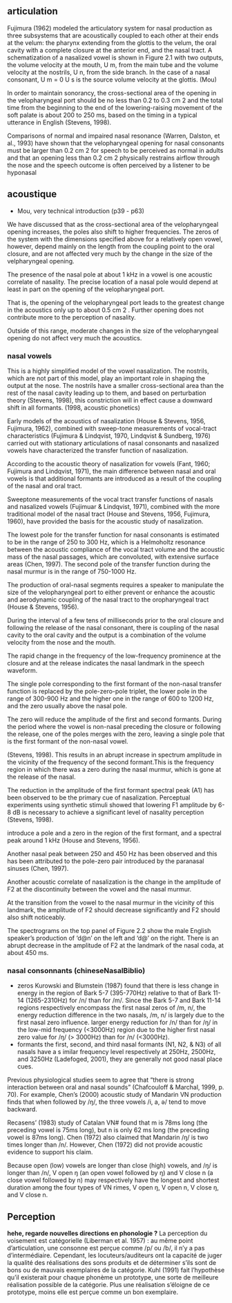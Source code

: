 ## articulation

Fujimura (1962) modeled the articulatory system for nasal production as three subsystems that are acoustically coupled to each other at their ends at the velum: the pharynx extending from the glottis to the velum, the oral cavity with a complete closure at the anterior end, and the nasal tract.
A schematization of a nasalized vowel is shown in Figure 2.1 with two outputs, the volume velocity at the mouth, U m, from the main tube and the volume velocity at the nostrils, U n, from the side branch. In the case of a nasal consonant, U m = 0
U s is the source volume velocity at the glottis.
(Mou)

In order to maintain sonorancy, the cross-sectional area of the opening in the velopharyngeal port should be no less than 0.2 to 0.3 cm 2 and the total time from the beginning to the end of the lowering-raising movement of the soft palate is about 200 to 250 ms, based on the timing in a typical utterance in English (Stevens, 1998).

Comparisons of normal and impaired nasal resonance (Warren, Dalston, et al., 1993) have shown that the velopharyngeal opening for nasal consonants must be larger than 0.2 cm 2 for speech to be perceived as normal in adults and that an opening less than 0.2 cm 2 physically restrains airflow through the nose and the speech outcome is often perceived by a listener to be hyponasal

## acoustique

- Mou, very technical introduction (p39 - p63)

We have discussed that as the cross-sectional area of the velopharyngeal opening increases, the poles also shift to higher frequencies. The zeros of the system with the dimensions specified above for a relatively open vowel, however, depend mainly on the length from the coupling point to the oral closure, and are not affected very much by the change in the size of the velpharyngeal opening.

The presence of the nasal pole at about 1 kHz in a vowel is one acoustic correlate of nasality. The precise location of a nasal pole would depend at least in part on the opening of the velopharyngeal port.

That is, the opening of the velopharyngeal port leads to the greatest change in the acoustics only up to about 0.5 cm 2 . Further opening does not contribute more to the perception of nasality.

Outside of this range, moderate changes in the size of the velopharyngeal opening do not affect very much the acoustics.

### nasal vowels

This is a highly simplified model of the vowel nasalization. The nostrils, which are not part of this model, play an important role in shaping the output at the nose. The nostrils have a smaller cross-sectional area than the rest of the nasal cavity leading up to them, and based on perturbation theory (Stevens, 1998), this constriction will in effect cause a downward shift in all formants.
(1998, acoustic phonetics)

Early models of the acoustics of nasalization (House & Stevens, 1956, Fujimura, 1962), combined with sweep-tone measurements of vocal-tract characteristics (Fujimura & Lindqvist, 1970, Lindqvist & Sundberg, 1976) carried out with stationary articulations of nasal consonants and nasalized vowels have characterized the transfer function of nasalization.

According to the acoustic theory of nasalization for vowels (Fant, 1960; Fujimura and Lindqvist, 1971), the main difference between nasal and oral vowels is that additional formants are introduced as a result of the coupling of the nasal and oral tract.

Sweeptone measurements of the vocal tract transfer functions of nasals and nasalized vowels (Fujimuar & Lindqvist, 1971), combined with the more traditional model of the nasal tract (House and Stevens, 1956, Fujimura, 1960), have provided the basis for the acoustic study of nasalization.

The lowest pole for the transfer function for nasal consonants is estimated to be in the range of 250 to 300 Hz, which is a Helmoholtz resonance between the acoustic compliance of the vocal tract volume and the acoustic mass of the nasal passages, which are convoluted, with extensive surface areas (Chen, 1997). The second pole of the transfer function during the nasal murmur is in the range of 750-1000 Hz.

The production of oral-nasal segments requires a speaker to manipulate the size of the velopharyngeal port to either prevent or enhance the acoustic and aerodynamic coupling of the nasal tract to the oropharyngeal tract (House & Stevens, 1956).

During the interval of a few tens of milliseconds prior to the oral closure and following the release of the nasal consonant, there is coupling of the nasal cavity to the oral cavity and the output is a combination of the volume velocity from the nose and the mouth.

The rapid change in the frequency of the low-frequency prominence at the closure and at the release indicates the nasal landmark in the speech waveform.

The single pole corresponding to the first formant of the non-nasal transfer function is replaced by the pole-zero-pole triplet, the lower pole in the range of 300-900 Hz and the higher one in the range of 600 to 1200 Hz, and the zero usually above the nasal pole.

The zero will reduce the amplitude of the first and second formants. During the period where the vowel is non-nasal preceding the closure or following the release, one of the poles merges with the zero, leaving a single pole that is the first formant of the non-nasal vowel.

(Stevens, 1998). This results in an abrupt increase in spectrum amplitude in the vicinity of the frequency of the second formant.This is the frequency region in which there was a zero during the nasal murmur, which is gone at the release of the nasal.

The reduction in the amplitude of the first formant spectral peak (A1) has been observed to be the primary cue of nasalization. Perceptual experiments using synthetic stimuli showed that lowering F1 amplitude by 6-8 dB is necessary to achieve a significant level of nasality perception (Stevens, 1998).

introduce a pole and a zero in the region of the first formant, and a spectral peak around 1 kHz (House and Stevens, 1956).

Another nasal peak between 250 and 450 Hz has been observed and this has been attributed to the pole-zero pair introduced by the paranasal sinuses (Chen, 1997).

Another acoustic correlate of nasalization is the change in the amplitude of F2 at the discontinuity between the vowel and the nasal murmur.

At the transition from the vowel to the nasal murmur in the vicinity of this landmark, the amplitude of F2 should decrease significantly and F2 should also shift noticeably.

The spectrograms on the top panel of Figure 2.2 show the male English speaker’s production of ‘d@n’ on the left and ‘d@’ on the right. There is an abrupt decrease in the amplitude of F2 at the landmark of the nasal coda, at about 450 ms.

### nasal consonnants (chineseNasalBiblio)

- zeros
  Kurowski and Blumstein (1987) found that there is less change in energy in the region of Bark 5-7 (395-770Hz) relative to that of Bark 11-14 (1265-2310Hz) for /n/ than for /m/. Since the Bark 5-7 and Bark 11-14 regions respectively encompass the first nasal zeros of /m, n/, the energy reduction difference in the two nasals, /m, n/ is largely due to the first nasal zero influence.
  larger energy reduction for /n/ than for /ŋ/ in the low-mid frequency (<3000Hz) region due to the higher first nasal zero value for /ŋ/ (> 3000Hz) than for /n/ (<3000Hz).
- formants
  the first, second, and third nasal formants (N1, N2, & N3) of all nasals have a s imilar frequency level respectively at 250Hz, 2500Hz, and 3250Hz (Ladefoged, 2001), they are generally not good nasal place cues.

Previous physiological studies seem to agree that “there is strong interaction between oral and nasal sounds” (Chafcouloff & Marchal, 1999, p. 70). For example, Chen’s (2000) acoustic study of Mandarin VN production finds that when followed by /ŋ/, the three vowels /i, a, ə/ tend to move backward.

Recasens’ (1983) study of Catalan VN# found that m is 78ms long (the preceding vowel is 75ms long), but n is only 62 ms long (the preceding vowel is 87ms long). Chen (1972) also claimed that Mandarin /ŋ/ is two times longer than /n/. However, Chen (1972) did not provide acoustic evidence to support his claim.

Because open (low) vowels are longer than close (high) vowels, and /ŋ/ is longer than /n/, V open ŋ (an open vowel followed by ŋ) and V close n (a close vowel followed by n) may respectively have the longest and shortest duration among the four types of VN rimes, V open ŋ, V open n, V close ŋ, and V close n.

## Perception

**hehe, regarde nouvelles directions en phonologie ?**
La perception du voisement est catégorielle (Liberman et al. 1957) : au même point d’articulation, une consonne est perçue comme /p/ ou /b/, il n’y a pas d’intermédiaire. Cependant, les locuteurs/auditeurs ont la capacité de juger la qualité des réalisations des sons produits et de déterminer s’ils sont de bons ou de mauvais exemplaires de la catégorie. Kuhl (1991) fait l’hypothèse qu’il existerait pour chaque phonème un prototype, une sorte de meilleure réalisation possible de la catégorie. Plus une réalisation s’éloigne de ce prototype, moins elle est perçue comme un bon exemplaire.
